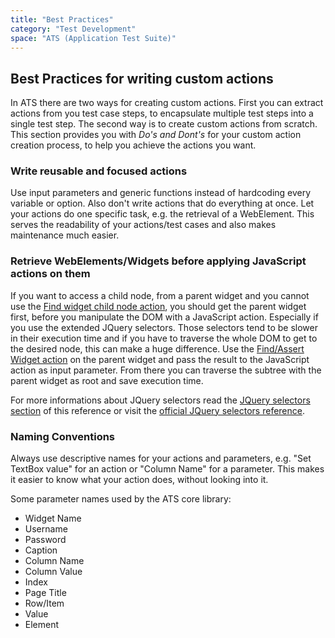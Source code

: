 ```yaml
---
title: "Best Practices"
category: "Test Development"
space: "ATS (Application Test Suite)"
---
```


## Best Practices for writing custom actions
In ATS there are two ways for creating custom actions. First you can extract actions from you test case steps, to encapsulate multiple test steps into a single test step. The second way is to create custom actions from scratch. This section provides you with *Do's and Dont's* for your custom action creation process, to help you achieve the actions you want.  

### Write reusable and focused actions
Use input parameters and generic functions instead of hardcoding every variable or option. Also don't write actions that do everything at once. Let your actions do one specific task, e.g. the retrieval of a WebElement. This serves the readability of your actions/test cases and also makes maintenance much easier.     

### Retrieve WebElements/Widgets before applying JavaScript actions on them
If you want to access a child node, from a parent widget and you cannot use the [Find widget child node action](Mendix+Actions/System/Find+Widget+Child+Node), you should get the parent widget first, before you manipulate the DOM with a JavaScript action. Especially if you use the extended JQuery selectors. Those selectors tend to be slower in their execution time and if you have to traverse the whole DOM to get to the desired node, this can make a huge difference. Use the [Find/Assert Widget action](Mendix+Actions/Generic/FindAssert+Widget) on the parent widget and pass the result to the JavaScript action as input parameter. From there you can traverse the subtree with the parent widget as root and save execution time.

For more informations about JQuery selectors read the [JQuery selectors section](Selectors#jquery-selectors) of this reference or visit the [official JQuery selectors reference](https://api.jquery.com/category/selectors/).  


### Naming Conventions
Always use descriptive names for your actions and parameters, e.g. "Set TextBox value" for an action or "Column Name" for a parameter. This makes it easier to know what your action does, without looking into it.

Some parameter names used by the ATS core library:
 * Widget Name
 * Username
 * Password
 * Caption
 * Column Name
 * Column Value
 * Index
 * Page Title
 * Row/Item
 * Value
 * Element
